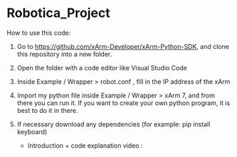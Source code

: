 # Robotica_Project

How to use this code:

1) Go to https://github.com/xArm-Developer/xArm-Python-SDK, and clone this repository into a new folder.
2) Open the folder with a code editor like Visual Studio Code
3) Inside Example / Wrapper > robot.conf , fill in the IP address of the xArm
4) Import my python file inside Example / Wrapper > xArm 7, and from there you can run it. If you want to create your own python program, it is best to do it in there.
5) If necessary download any dependencies (for example: pip install keyboard)

   - Introduction + code explanation video :
     
